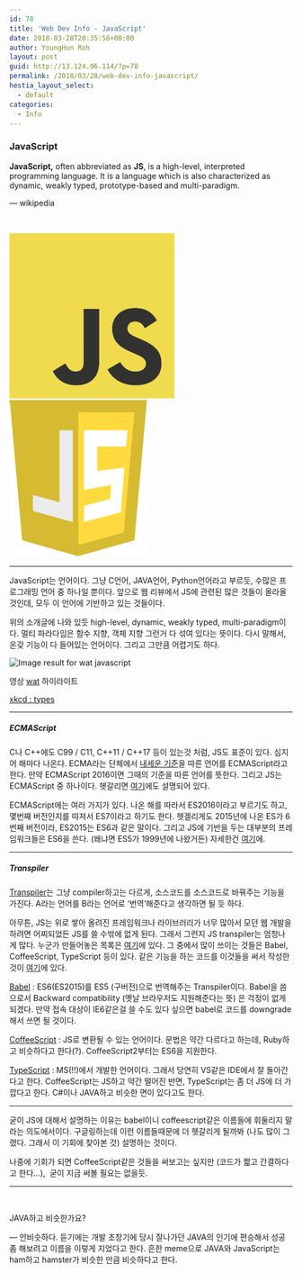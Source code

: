 ```yaml
---
id: 78
title: 'Web Dev Info - JavaScript'
date: 2018-03-28T20:35:58+00:00
author: YoungHun Roh
layout: post
guid: http://13.124.96.114/?p=78
permalink: /2018/03/28/web-dev-info-javascript/
hestia_layout_select:
  - default
categories:
  - Info
---
```

### JavaScript

**JavaScript,** often abbreviated as **JS**, is a high-level, interpreted programming language. It is a language which is also characterized as dynamic, weakly typed, prototype-based and multi-paradigm.

&#8212; wikipedia

&nbsp;

<img src="/assets/images/2018/JavaScript-logo.png" alt="" class="alignnone wp-image-79" width="294" height="294" sizes="(max-width: 294px) 100vw, 294px" />       <img src="/assets/images/2018/javascript_logo_without_title.png" alt="" class="alignnone wp-image-80" width="245" height="278" sizes="(max-width: 245px) 100vw, 245px" />

* * *

JavaScript는 언어이다. 그냥 C언어, JAVA언어, Python언어라고 부르듯, 수많은 프로그래밍 언어 중 하나일 뿐이다. 앞으로 웹 리뷰에서 JS에 관련된 많은 것들이 올라올 것인데, 모두 이 언어에 기반하고 있는 것들이다.

위의 소개글에 나와 있듯 high-level, dynamic, weakly typed, multi-paradigm이다. 멀티 파라다임은 함수 지향, 객체 지향 그런거 다 섞여 있다는 뜻이다. 다시 말해서, 온갖 기능이 다 들어있는 언어이다. 그리고 그만큼 어렵기도 하다.

<div style="width: 610px" class="wp-caption alignnone">
  <img class="irc_mi" src="http://www.globalnerdy.com/wordpress/wp-content/uploads/2012/01/javascript-wat.jpg" onload="typeof google==='object'&&google.aft&&google.aft(this)" alt="Image result for wat javascript" width="600" height="258" />
  
  <p class="wp-caption-text">
    영상 <a href="https://www.destroyallsoftware.com/talks/wat">wat</a> 하이라이트
  </p>
</div>

[xkcd : types](https://xkcd.com/1537/)

* * *

##### ECMAScript

C나 C++에도 C99 / C11, C++11 / C++17 등이 있는것 처럼, JS도 표준이 있다. 심지어 해마다 나온다. ECMA라는 단체에서 [내세운 기준](https://www.ecma-international.org/publications/standards/Ecma-262.htm)을 따른 언어를 ECMAScript라고 한다. 만약 ECMAScript 2016이면 그때의 기준을 따른 언어를 뜻한다. 그리고 JS는 ECMAScript 중 하나이다. 헷갈리면 [여기](https://medium.freecodecamp.org/whats-the-difference-between-javascript-and-ecmascript-cba48c73a2b5)에도 설명되어 있다.

ECMAScript에는 여러 가지가 있다. 나온 해를 따라서 ES2016이라고 부르기도 하고, 몇번째 버전인지를 따져서 ES7이라고 하기도 한다. 헷겔리게도 2015년에 나온 ES가 6번째 버전이라, ES2015는 ES6과 같은 말이다. 그리고 JS에 기반을 두는 대부분의 프레임워크들은 ES6을 쓴다. (왜냐면 ES5가 1999년에 나왔거든) 자세한건 [여기](https://bytearcher.com/articles/es6-vs-es2015-name/)에.

* * *

##### Transpiler

[Transpiler](https://en.wikipedia.org/wiki/Source-to-source_compiler)는 그냥 compiler하고는 다르게, 소스코드를 소스코드로 바꿔주는 기능을 가진다. A라는 언어를 B라는 언어로 &#8216;번역&#8217;해준다고 생각하면 될 듯 하다.

아무튼, JS는 위로 쌓아 올려진 프레임워크나 라이브러리가 너무 많아서 모던 웹 개발을 하려면 어찌되었든 JS를 쓸 수밖에 없게 된다. 그래서 그런지 JS transpiler는 엄청나게 많다. 누군가 만들어놓은 목록은 [여기](https://github.com/jashkenas/coffeescript/wiki/list-of-languages-that-compile-to-js)에 있다. 그 중에서 많이 쓰이는 것들은 Babel, CoffeeScript, TypeScript 등이 있다. 같은 기능을 하는 코드를 이것들을 써서 작성한 것이 [여기](https://blessedgong.wordpress.com/2016/10/25/coffeescript-vs-es6-vs-typescript/)에 있다.

[Babel](https://babeljs.io/) : ES6(ES2015)를 ES5 (구버전)으로 번역해주는 Transpiler이다. Babel을 씀으로서 Backward compatibility (옛날 브라우저도 지원해준다는 뜻) 은 걱정이 없게 되겠다. 만약 접속 대상이 IE6같은걸 쓸 수도 있다 싶으면 babel로 코드를 downgrade해서 쓰면 될 것이다.

[CoffeeScript](http://coffeescript.org/) : JS로 변환될 수 있는 언어이다. 문법은 약간 다르다고 하는데, Ruby하고 비슷하다고 한다(?). CoffeeScript2부터는 ES6을 지원한다.

[TypeScript](http://www.typescriptlang.org) : MS(!!)에서 개발한 언어이다. 그래서 당연히 VS같은 IDE에서 잘 돌아간다고 한다. CoffeeScript는 JS하고 약간 떨어진 반면, TypeScript는 좀 더 JS에 더 가깝다고 한다. C#이나 JAVA하고 비슷한 면이 있다고도 한다.

* * *

굳이 JS에 대해서 설명하는 이유는 babel이니 coffeescript같은 이름들에 휘둘리지 말라는 의도에서이다. 구글링하는데 이런 이름들때문에 더 헷갈리게 될까봐 (나도 많이 그랬다. 그래서 이 기회에 찾아본 것) 설명하는 것이다.

나중에 기회가 되면 CoffeeScript같은 것들을 써보고는 싶지만 (코드가 짧고 간결하다고 한다&#8230;),  굳이 지금 써볼 필요는 없을듯.

* * *

&nbsp;

JAVA하고 비슷한가요?

&#8212; 안비슷하다. 듣기에는 개발 초창기에 당시 잘나가던 JAVA의 인기에 편승해서 성공좀 해보려고 이름을 이렇게 지었다고 한다. 흔한 meme으로 JAVA와 JavaScript는 ham하고 hamster가 비슷한 만큼 비슷하다고 한다.